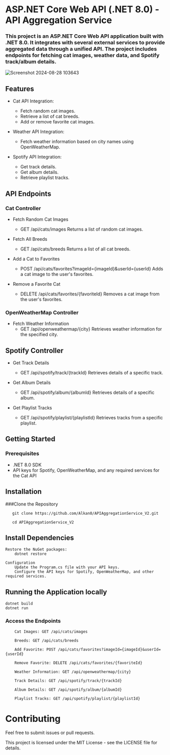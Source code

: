 # ASP.NET Core Web API (.NET 8.0) - API Aggregation Service

### This project is an ASP.NET Core Web API application built with .NET 8.0. It integrates with several external services to provide aggregated data through a unified API. The project includes endpoints for fetching cat images, weather data, and Spotify track/album details.
![Screenshot 2024-08-28 103643](https://github.com/user-attachments/assets/e92560e8-1fdd-4aac-816f-49c2f2026051)

## Features

- Cat API Integration:
  - Fetch random cat images.
  - Retrieve a list of cat breeds.
  - Add or remove favorite cat images.

- Weather API Integration:
  - Fetch weather information based on city names using OpenWeatherMap.

- Spotify API Integration:
  - Get track details.
  - Get album details.
  - Retrieve playlist tracks.

## API Endpoints
### Cat Controller

  - Fetch Random Cat Images
    - GET /api/cats/images
      Returns a list of random cat images.

  - Fetch All Breeds
    - GET /api/cats/breeds
      Returns a list of all cat breeds.

  - Add a Cat to Favorites
    - POST /api/cats/favorites?imageId={imageId}&userId={userId}
      Adds a cat image to the user's favorites.

  - Remove a Favorite Cat
    - DELETE /api/cats/favorites/{favoriteId}
      Removes a cat image from the user's favorites.

### OpenWeatherMap Controller

  - Fetch Weather Information
    - GET /api/openweathermap/{city}
      Retrieves weather information for the specified city.

## Spotify Controller

  - Get Track Details
    - GET /api/spotify/track/{trackId}
      Retrieves details of a specific track.

  - Get Album Details
    - GET /api/spotify/album/{albumId}
      Retrieves details of a specific album.

  - Get Playlist Tracks
    - GET /api/spotify/playlist/{playlistId}
      Retrieves tracks from a specific playlist.

## Getting Started
### Prerequisites
- .NET 8.0 SDK
- API keys for Spotify, OpenWeatherMap, and any required services for the Cat API

## Installation
###Clone the Repository
```properties
   git clone https://github.com/Alkan0/APIAggregationService_V2.git
```
```properties
   cd APIAggregationService_V2
```

## Install Dependencies

    Restore the NuGet packages:
        dotnet restore

    Configuration
        Update the Program.cs file with your API keys.
        Configure the API keys for Spotify, OpenWeatherMap, and other required services.

## Running the Application locally

    dotnet build
    dotnet run

### Access the Endpoints

        Cat Images: GET /api/cats/images

        Breeds: GET /api/cats/breeds

        Add Favorite: POST /api/cats/favorites?imageId={imageId}&userId={userId}

        Remove Favorite: DELETE /api/cats/favorites/{favoriteId}

        Weather Information: GET /api/openweathermap/{city}

        Track Details: GET /api/spotify/track/{trackId}

        Album Details: GET /api/spotify/album/{albumId}

        Playlist Tracks: GET /api/spotify/playlist/{playlistId}

# Contributing

Feel free to submit issues or pull requests. 

This project is licensed under the MIT License - see the LICENSE file for details.
